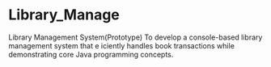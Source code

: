 # Library_Manage
Library Management System(Prototype)
To develop a console-based library management system that e iciently handles book transactions 
while demonstrating core Java programming concepts. 

